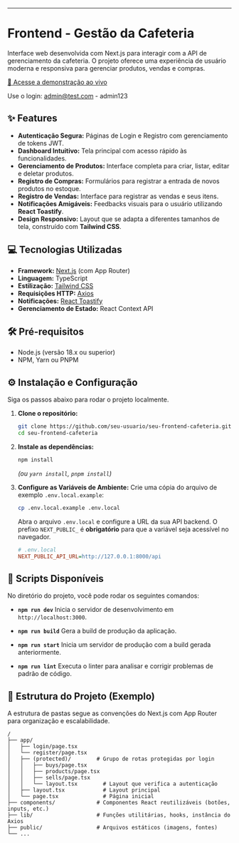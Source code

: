 -----

# Frontend - Gestão da Cafeteria

Interface web desenvolvida com Next.js para interagir com a API de gerenciamento da cafeteria. O projeto oferece uma experiência de usuário moderna e responsiva para gerenciar produtos, vendas e compras.

[🚀 Acesse a demonstração ao vivo](https://estoque-cafeteria.vercel.app)

Use o login: admin@test.com - admin123

## ✨ Features

  * **Autenticação Segura:** Páginas de Login e Registro com gerenciamento de tokens JWT.
  * **Dashboard Intuitivo:** Tela principal com acesso rápido às funcionalidades.
  * **Gerenciamento de Produtos:** Interface completa para criar, listar, editar e deletar produtos.
  * **Registro de Compras:** Formulários para registrar a entrada de novos produtos no estoque.
  * **Registro de Vendas:** Interface para registrar as vendas e seus itens.
  * **Notificações Amigáveis:** Feedbacks visuais para o usuário utilizando **React Toastify**.
  * **Design Responsivo:** Layout que se adapta a diferentes tamanhos de tela, construído com **Tailwind CSS**.

## 💻 Tecnologias Utilizadas

  * **Framework:** [Next.js](https://nextjs.org/) (com App Router)
  * **Linguagem:** TypeScript
  * **Estilização:** [Tailwind CSS](https://tailwindcss.com/)
  * **Requisições HTTP:** [Axios](https://axios-http.com/)
  * **Notificações:** [React Toastify](https://fkhadra.github.io/react-toastify/introduction/)
  * **Gerenciamento de Estado:** React Context API 

## 🛠️ Pré-requisitos

  * Node.js (versão 18.x ou superior)
  * NPM, Yarn ou PNPM

## ⚙️ Instalação e Configuração

Siga os passos abaixo para rodar o projeto localmente.

1.  **Clone o repositório:**

    ```bash
    git clone https://github.com/seu-usuario/seu-frontend-cafeteria.git
    cd seu-frontend-cafeteria
    ```

2.  **Instale as dependências:**

    ```bash
    npm install
    ```

    *(ou `yarn install`, `pnpm install`)*

3.  **Configure as Variáveis de Ambiente:**
    Crie uma cópia do arquivo de exemplo `.env.local.example`:

    ```bash
    cp .env.local.example .env.local
    ```

    Abra o arquivo `.env.local` e configure a URL da sua API backend. O prefixo `NEXT_PUBLIC_` é **obrigatório** para que a variável seja acessível no navegador.

    ```ini
    # .env.local
    NEXT_PUBLIC_API_URL=http://127.0.0.1:8000/api
    ```

## 🚀 Scripts Disponíveis

No diretório do projeto, você pode rodar os seguintes comandos:

  * **`npm run dev`**
    Inicia o servidor de desenvolvimento em `http://localhost:3000`.

  * **`npm run build`**
    Gera a build de produção da aplicação.

  * **`npm run start`**
    Inicia um servidor de produção com a build gerada anteriormente.

  * **`npm run lint`**
    Executa o linter para analisar e corrigir problemas de padrão de código.

## 📂 Estrutura do Projeto (Exemplo)

A estrutura de pastas segue as convenções do Next.js com App Router para organização e escalabilidade.

```
/
├── app/
│   ├── login/page.tsx
│   └── register/page.tsx
│   ├── (protected)/        # Grupo de rotas protegidas por login
│   │   ├── buys/page.tsx
│   │   ├── products/page.tsx
│   │   ├── sells/page.tsx
│   │   └── layout.tsx        # Layout que verifica a autenticação
│   ├── layout.tsx            # Layout principal
│   └── page.tsx              # Página inicial
├── components/             # Componentes React reutilizáveis (botões, inputs, etc.)
├── lib/                    # Funções utilitárias, hooks, instância do Axios
├── public/                 # Arquivos estáticos (imagens, fontes)
└── ...
```
